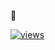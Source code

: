 🔎

[![views](https://hits.sh/github.com/devep69/devep69.svg)](https://hits.sh/github.com/devep69/devep69/)
